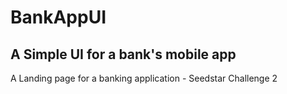 # BankAppUI

<h2>A Simple UI for a bank's mobile app</h2>

A Landing page for a banking application - Seedstar Challenge 2
